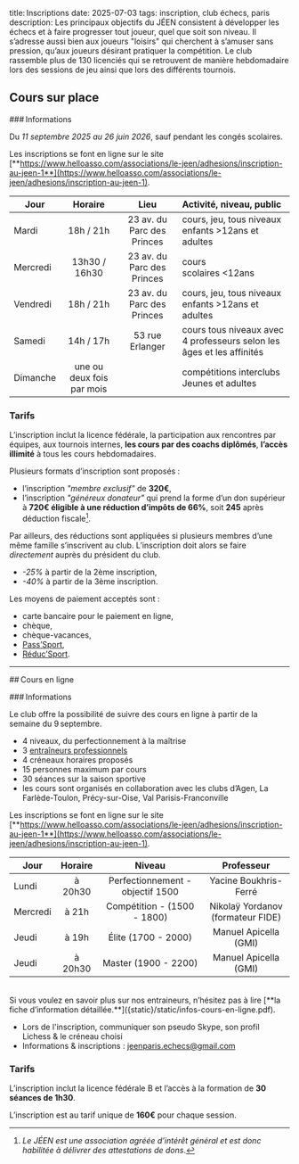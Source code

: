title: Inscriptions
date: 2025-07-03
tags: inscription, club échecs, paris
description: Les principaux objectifs du JÉEN consistent à développer les échecs et à faire progresser tout joueur, quel que soit son niveau. Il s’adresse aussi bien aux joueurs "loisirs" qui cherchent à s’amuser sans pression, qu’aux joueurs désirant pratiquer la compétition. Le club rassemble plus de 130 licenciés qui se retrouvent de manière hebdomadaire lors des sessions de jeu ainsi que lors des différents tournois.
 

## Cours sur place

### Informations

Du *11 septembre 2025 au 26 juin 2026*, sauf pendant les congés scolaires.

Les inscriptions se font en ligne sur le site [**https://www.helloasso.com/associations/le-jeen/adhesions/inscription-au-jeen-1**](https://www.helloasso.com/associations/le-jeen/adhesions/inscription-au-jeen-1).


| Jour     | Horaire       | Lieu                                                        | Activité, niveau, public | 
| -------- |:-------------:|:-----------------------------------------------------------:|:------------------------| 
| Mardi    | 18h / 21h     | 23 av. du Parc des Princes                                  | cours, jeu, tous niveaux<br />enfants >12ans et adultes | 
| Mercredi | 13h30 / 16h30 | 23 av. du Parc des Princes                                  | cours<br />scolaires <12ans       | 
| Vendredi | 18h / 21h     | 23 av. du Parc des Princes                                  | cours, jeu, tous niveaux<br />enfants >12ans et adultes | 
| Samedi   | 14h / 17h     | 53 rue Erlanger | cours tous niveaux avec 4 professeurs selon les âges et les affinités |
| Dimanche | une ou deux fois par mois | | compétitions interclubs Jeunes et adultes |

### Tarifs

L’inscription inclut la licence fédérale, la participation aux rencontres par équipes, aux tournois internes, **les cours par des coachs diplômés**, **l’accès illimité** à tous les cours hebdomadaires.

Plusieurs formats d’inscription sont proposés :

- l’inscription *"membre exclusif"* de **320€**,
- l’inscription *"généreux donateur"* qui prend la forme d’un don supérieur à **720€ éligible à une réduction d’impôts de 66%**, soit **245** après déduction fiscale[^1].

Par ailleurs, des réductions sont appliquées si plusieurs membres d’une même famille s’inscrivent au club. L’inscription doit alors se faire *directement* auprès du président du club.

- *-25%* à partir de la 2ème inscription,
- *-40%* à partir de la 3ème inscription.

Les moyens de paiement acceptés sont :

- carte bancaire pour le paiement en ligne,
- chèque,
- chèque-vacances,
- [Pass’Sport](https://www.education.gouv.fr/le-pass-sport-323333),
- [Réduc’Sport](https://paris.franceolympique.com/R%C3%A9duc_Sport/).

---

## Cours en ligne

### Informations

Le club offre la possibilité de suivre des cours en ligne à partir de la semaine du 9 septembre.

- 4 niveaux, du perfectionnement à la maîtrise
- 3 [entraîneurs professionnels]({static}/static/infos-cours-en-ligne.pdf)
- 4 créneaux horaires proposés
- 15 personnes maximum par cours
- 30 séances sur la saison sportive
- les cours sont organisés en collaboration avec les clubs d’Agen, La Farlède-Toulon, Précy-sur-Oise, Val Parisis-Franconville

Les inscriptions se font en ligne sur le site [**https://www.helloasso.com/associations/le-jeen/adhesions/inscription-au-jeen-1**](https://www.helloasso.com/associations/le-jeen/adhesions/inscription-au-jeen-1).


| Jour     | Horaire      | Niveau                              | Professeur | 
| -------- |:------------:|:-----------------------------------:|:----------:| 
| Lundi    | à 20h30      | Perfectionnement - objectif 1500    | Yacine Boukhris-Ferré             | 
| Mercredi | à 21h        | Compétition - (1500 - 1800)         | Nikolaÿ Yordanov (formateur FIDE) | 
| Jeudi    | à 19h        | Élite (1700 - 2000)                 | Manuel Apicella (GMI)      | 
| Jeudi    | à 20h30      | Master (1900 - 2200)                | Manuel Apicella (GMI)      | 

<br />
Si vous voulez en savoir plus sur nos entraineurs, n’hésitez pas à lire [**la fiche d’information détaillée.**]({static}/static/infos-cours-en-ligne.pdf).

- Lors de l'inscription, communiquer son pseudo Skype, son profil Lichess & le créneau choisi
- Informations & inscriptions : jeenparis.echecs@gmail.com

### Tarifs

L’inscription inclut la licence fédérale B et l’accès à la formation de **30 séances de 1h30**.

L’inscription est au tarif unique de **160€** pour chaque session.

[^1]: *Le JÉEN est une association agréée d’intérêt général et est donc habilitée à délivrer des attestations de dons*.